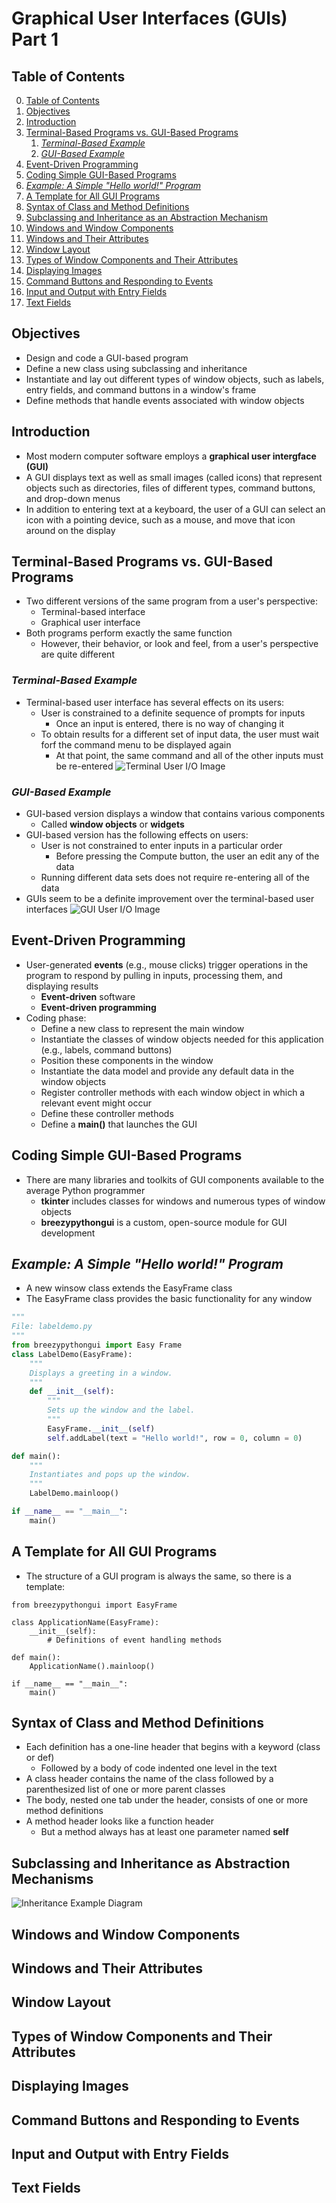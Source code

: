 # Graphical User Interfaces (GUIs) Part 1

## Table of Contents

0. [Table of Contents](#table-of-contents)
1. [Objectives](#objectives)
2. [Introduction](#introduction)
3. [Terminal-Based Programs vs. GUI-Based Programs](#terminal-based-programs-vs-gui-based-programs)
    1. [*Terminal-Based Example*](#terminal-based-example)
    2. [*GUI-Based Example*](#gui-based-example)
4. [Event-Driven Programming](#event-driven-programming)
5. [Coding Simple GUI-Based Programs](#coding-simple-gui-based-programs)
6. [*Example: A Simple "Hello world!" Program*](#example-a-simple-hello-world-program)
7. [A Template for All GUI Programs](#a-template-for-all-gui-programs)
8. [Syntax of Class and Method Definitions](#syntax-of-class-and-method-definitions)
9. [Subclassing and Inheritance as an Abstraction Mechanism](#subclassing-and-inheritance-as-abstraction-mechanisms)
10. [Windows and Window Components](#windows-and-window-components)
11. [Windows and Their Attributes](#windows-and-their-attributes)
12. [Window Layout](#window-layout)
13. [Types of Window Components and Their Attributes](#types-of-window-components-and-their-attributes)
14. [Displaying Images](#displaying-images)
15. [Command Buttons and Responding to Events](#command-buttons-and-responding-to-events)
16. [Input and Output with Entry Fields](#input-and-output-with-entry-fields)
17. [Text Fields](#text-fields)

## Objectives

- Design and code a GUI-based program 
- Define a new class using subclassing and inheritance 
- Instantiate and lay out different types of window objects, such as labels, entry fields, and command buttons in a window's frame 
- Define methods that handle events associated with window objects

## Introduction

- Most modern computer software employs a **graphical user intergface (GUI)**
- A GUI displays text as well as small images (called icons) that represent objects such as directories, files of different types, command buttons, and drop-down menus 
- In addition to entering text at a keyboard, the user of a GUI can select an icon with a pointing device, such as a mouse, and move that icon around on the display 

## Terminal-Based Programs vs. GUI-Based Programs

- Two different versions of the same program from a user's perspective:
    - Terminal-based interface 
    - Graphical user interface 
- Both programs perform exactly the same function 
    - However, their behavior, or look and feel, from a user's perspective are quite different 

### *Terminal-Based Example*

- Terminal-based user interface has several effects on its users: 
    - User is constrained to a definite sequence of prompts for inputs 
        - Once an input is entered, there is no way of changing it  
    - To obtain results for a different set of input data, the user must wait forf the command menu to be displayed again 
        - At that point, the same command and all of the other inputs must be re-entered 
![Terminal User I/O Image](https://marketing.invisionapp-cdn.com/cms/images/lr1orcar/marketing-pages/045a753ba335852a1d1f4b1dac503787532b0b0f-1440x1080.png?w=2000&fm=jpg&q=90)

### *GUI-Based Example*

- GUI-based version displays a window that contains various components 
    - Called **window objects** or **widgets**
- GUI-based version has the following effects on users:
    - User is not constrained to enter inputs in a particular order  
        - Before pressing the Compute button, the user an edit any of the data 
    - Running different data sets does not require re-entering all of the data 
- GUIs seem to be a definite improvement over the terminal-based user interfaces 
![GUI User I/O Image](https://new.pythonforengineers.com/content/images/2021/08/pyqt_top-1.jpg)

## Event-Driven Programming

- User-generated **events** (e.g., mouse clicks) trigger operations in the program to respond by pulling in inputs, processing them, and displaying results 
    - **Event-driven** software 
    - **Event-driven programming**
- Coding phase:
    - Define a new class to represent the main window 
    - Instantiate the classes of window objects needed for this application (e.g., labels, command buttons) 
    - Position these components in the window 
    - Instantiate the data model and provide any default data in the window objects 
    - Register controller methods with each window object in which a relevant event might occur 
    - Define these controller methods 
    - Define a **main()** that launches the GUI 

## Coding Simple GUI-Based Programs

- There are many libraries and toolkits of GUI components available to the average Python programmer 
    - **tkinter** includes classes for windows and numerous types of window objects 
    - **breezypythongui** is a custom, open-source module for GUI development 

## *Example: A Simple "Hello world!" Program*

- A new winsow class extends the EasyFrame class 
- The EasyFrame class provides the basic functionality for any window 
```python
"""
File: labeldemo.py
"""
from breezypythongui import Easy Frame
class LabelDemo(EasyFrame):
    """
    Displays a greeting in a window.
    """
    def __init__(self):
        """
        Sets up the window and the label.
        """
        EasyFrame.__init__(self)
        self.addLabel(text = "Hello world!", row = 0, column = 0)

def main():
    """
    Instantiates and pops up the window.
    """
    LabelDemo.mainloop()

if __name__ == "__main__":
    main()
```

## A Template for All GUI Programs

- The structure of a GUI program is always the same, so there is a template: 
```text
from breezypythongui import EasyFrame 

class ApplicationName(EasyFrame):
    __init__(self):
        # Definitions of event handling methods

def main():
    ApplicationName().mainloop()

if __name__ == "__main__":
    main()
```

## Syntax of Class and Method Definitions

- Each definition has a one-line header that begins with a keyword (class or def) 
    - Followed by a body of code indented one level in the text 
- A class header contains the name of the class followed by a parenthesized list of one or more parent classes 
- The body, nested one tab under the header, consists of one or more method definitions 
- A method header looks like a function header 
    - But a method always has at least one parameter named **self**

## Subclassing and Inheritance as Abstraction Mechanisms

![Inheritance Example Diagram](https://www.cs.colostate.edu/~cs163/.Summer20/assets/img/labs/UML_Lab_16.png)

## Windows and Window Components

## Windows and Their Attributes

## Window Layout

## Types of Window Components and Their Attributes

## Displaying Images

## Command Buttons and Responding to Events

## Input and Output with Entry Fields

## Text Fields
